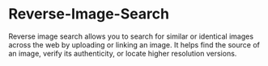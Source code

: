 # Reverse-Image-Search
Reverse image search allows you to search for similar or identical images across the web by uploading or linking an image. It helps find the source of an image, verify its authenticity, or locate higher resolution versions.
